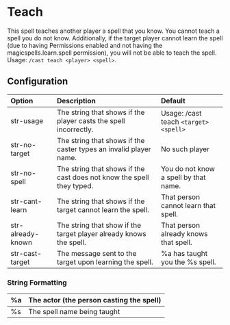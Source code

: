 # Teach #

This spell teaches another player a spell that you know. You cannot teach a spell you do not know. Additionally, if the target player cannot learn the spell (due to having Permissions enabled and not having the magicspells.learn.spell permission), you will not be able to teach the spell. Usage: `/cast teach <player> <spell>`.

## Configuration ##

| **Option** | **Description** | **Default** |
|:-----------|:----------------|:------------|
| str-usage  | The string that shows if the player casts the spell incorrectly. | Usage: /cast teach `<target> <spell>` |
| str-no-target | The string that shows if the caster types an invalid player name. | No such player |
| str-no-spell | The string that shows if the cast does not know the spell they typed. | You do not know a spell by that name. |
| str-cant-learn | The string that shows if the target cannot learn the spell. | That person cannot learn that spell. |
| str-already-known | The string that show if the target player already knows the spell. | That person already knows that spell. |
| str-cast-target | The message sent to the target upon learning the spell. | %a has taught you the %s spell. |

### String Formatting ###

| %a | The actor (the person casting the spell) |
|:---|:-----------------------------------------|
| %s | The spell name being taught              |